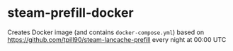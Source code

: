 # steam-prefill-docker

Creates Docker image (and contains `docker-compose.yml`) based on https://github.com/tpill90/steam-lancache-prefill every night at 00:00 UTC